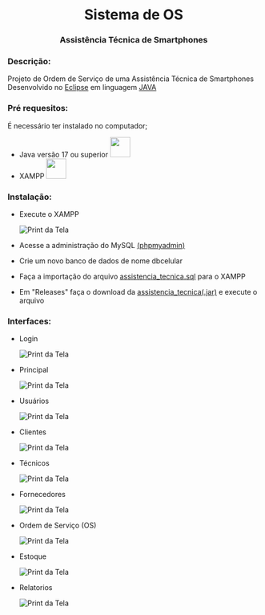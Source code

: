 <h1 align="center">Sistema de OS</h1>
<h3 align="center">Assistência  Técnica de Smartphones</h3>

### Descrição:
Projeto de Ordem de Serviço de uma Assistência Técnica de Smartphones 
 Desenvolvido no [Eclipse](https://www.eclipse.org/) em linguagem [JAVA](https://www.java.com/pt-BR/)

### Pré requesitos:
É necessário ter instalado no computador;
* Java versão 17 ou superior <a href="https://www.java.com/pt-BR/" > <img src="https://cdn.jsdelivr.net/gh/devicons/devicon/icons/java/java-original-wordmark.svg" width="40" height="40"/> </a>
* XAMPP  <a href="https://www.apachefriends.org/pt_br/index.html" > <img src="https://static-00.iconduck.com/assets.00/xampp-icon-508x512-hsh5ht6u.png" width="40" height="40" /> </a>

 ### Instalação:
* Execute o XAMPP
  
  ![Print da Tela](https://github.com/gabpereiraa/sistema_os/blob/main/img/xampp.png)
* Acesse a administração do MySQL [(phpmyadmin)](https://locallhost.me/phpmyadmin)
* Crie um novo banco de dados de nome dbcelular
* Faça a importação do arquivo [assistencia_tecnica.sql](https://github.com/gabpereiraa/sistema_os/blob/main/assistencia_tecnica.sql)
 para o XAMPP
* Em "Releases" faça o download da [assistencia_tecnica(.jar)](https://github.com/gabpereiraa/sistema_os/releases/download/assistencia_tecnica/assistencia_tecnica.jar)  e execute o arquivo
          
### Interfaces:
* Login

  ![Print da Tela](https://github.com/gabpereiraa/sistema_os/blob/main/img/tela_login.png)
* Principal

    ![Print da Tela](https://github.com/gabpereiraa/sistema_os/blob/main/img/tela_principal.png)
* Usuários

     ![Print da Tela](https://github.com/gabpereiraa/sistema_os/blob/main/img/tela_usuario.png)
* Clientes

  ![Print da Tela](https://github.com/gabpereiraa/sistema_os/blob/main/img/tela_cliente.png)
* Técnicos

  ![Print da Tela](https://github.com/gabpereiraa/sistema_os/blob/main/img/tela_tecnico.png)
* Fornecedores

  ![Print da Tela](https://github.com/gabpereiraa/sistema_os/blob/main/img/tela_fornecedores.png)
* Ordem de Serviço (OS)

  ![Print da Tela](https://github.com/gabpereiraa/sistema_os/blob/main/img/tela_os.png)
* Estoque

  ![Print da Tela](https://github.com/gabpereiraa/sistema_os/blob/main/img/tela_estoque.png)
* Relatorios

  ![Print da Tela](https://github.com/gabpereiraa/sistema_os/blob/main/img/tela_relatorio.png)
